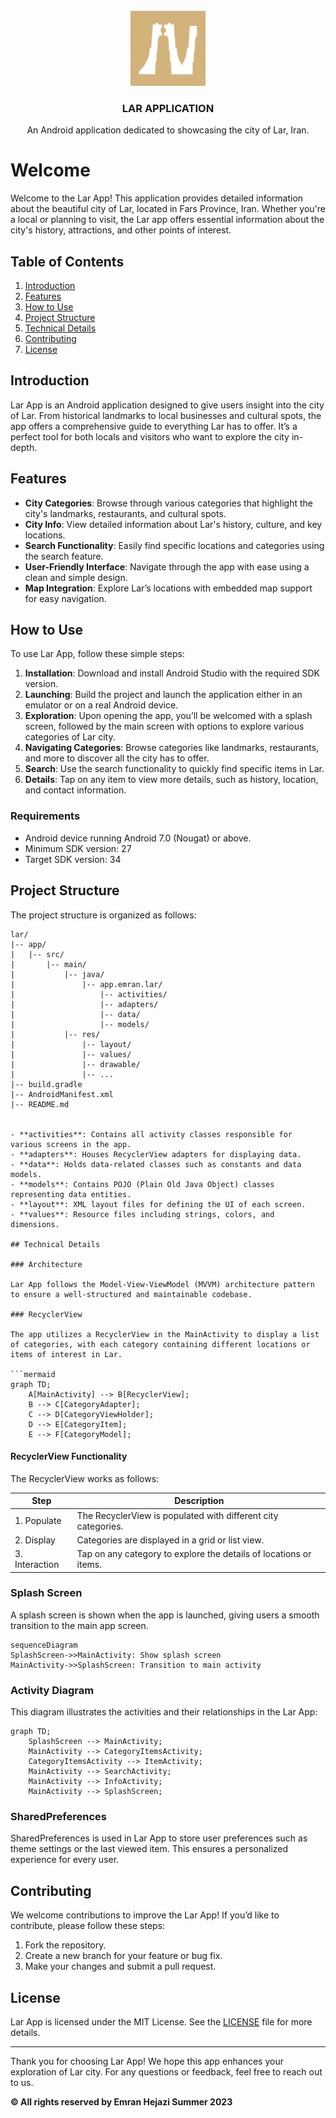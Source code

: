 <br />
<div align="center">
  <a href="https://github.com/EmranHejazi/lar_android_application">
    <img src="app/src/main/res/drawable/ic_logo_app.jpg" alt="Logo" width="120" height="120">
  </a>

  <h3 align="center">LAR APPLICATION</h3>

  <p align="center">
    An Android application dedicated to showcasing the city of Lar, Iran.
</div>

# Welcome

Welcome to the Lar App! This application provides detailed information about the beautiful city of Lar, located in Fars Province, Iran. Whether you're a local or planning to visit, the Lar app offers essential information about the city's history, attractions, and other points of interest.

## Table of Contents

1. [Introduction](#introduction)
2. [Features](#features)
3. [How to Use](#how-to-use)
4. [Project Structure](#project-structure)
5. [Technical Details](#technical-details)
6. [Contributing](#contributing)
7. [License](#license)

## Introduction

Lar App is an Android application designed to give users insight into the city of Lar. From historical landmarks to local businesses and cultural spots, the app offers a comprehensive guide to everything Lar has to offer. It’s a perfect tool for both locals and visitors who want to explore the city in-depth.

## Features

- **City Categories**: Browse through various categories that highlight the city's landmarks, restaurants, and cultural spots.
- **City Info**: View detailed information about Lar's history, culture, and key locations.
- **Search Functionality**: Easily find specific locations and categories using the search feature.
- **User-Friendly Interface**: Navigate through the app with ease using a clean and simple design.
- **Map Integration**: Explore Lar’s locations with embedded map support for easy navigation.

## How to Use

To use Lar App, follow these simple steps:

1. **Installation**: Download and install Android Studio with the required SDK version.
2. **Launching**: Build the project and launch the application either in an emulator or on a real Android device.
3. **Exploration**: Upon opening the app, you’ll be welcomed with a splash screen, followed by the main screen with options to explore various categories of Lar city.
4. **Navigating Categories**: Browse categories like landmarks, restaurants, and more to discover all the city has to offer.
5. **Search**: Use the search functionality to quickly find specific items in Lar.
6. **Details**: Tap on any item to view more details, such as history, location, and contact information.

### Requirements

- Android device running Android 7.0 (Nougat) or above.
- Minimum SDK version: 27
- Target SDK version: 34

## Project Structure

The project structure is organized as follows:

```plaintext
lar/
|-- app/
|   |-- src/
|       |-- main/
|           |-- java/
|               |-- app.emran.lar/
|                   |-- activities/
|                   |-- adapters/
|                   |-- data/
|                   |-- models/
|           |-- res/
|               |-- layout/
|               |-- values/
|               |-- drawable/
|               |-- ...
|-- build.gradle
|-- AndroidManifest.xml
|-- README.md


- **activities**: Contains all activity classes responsible for various screens in the app.
- **adapters**: Houses RecyclerView adapters for displaying data.
- **data**: Holds data-related classes such as constants and data models.
- **models**: Contains POJO (Plain Old Java Object) classes representing data entities.
- **layout**: XML layout files for defining the UI of each screen.
- **values**: Resource files including strings, colors, and dimensions.

## Technical Details

### Architecture

Lar App follows the Model-View-ViewModel (MVVM) architecture pattern to ensure a well-structured and maintainable codebase.

### RecyclerView

The app utilizes a RecyclerView in the MainActivity to display a list of categories, with each category containing different locations or items of interest in Lar.

```mermaid
graph TD;
    A[MainActivity] --> B[RecyclerView];
    B --> C[CategoryAdapter];
    C --> D[CategoryViewHolder];
    D --> E[CategoryItem];
    E --> F[CategoryModel];
```

#### RecyclerView Functionality

The RecyclerView works as follows:

| Step        | Description                                                |
|-------------|------------------------------------------------------------|
| 1. Populate | The RecyclerView is populated with different city categories. |
| 2. Display  | Categories are displayed in a grid or list view.           |
| 3. Interaction | Tap on any category to explore the details of locations or items. |

### Splash Screen

A splash screen is shown when the app is launched, giving users a smooth transition to the main app screen.

```mermaid
sequenceDiagram
SplashScreen->>MainActivity: Show splash screen
MainActivity->>SplashScreen: Transition to main activity
```

### Activity Diagram

This diagram illustrates the activities and their relationships in the Lar App:

```mermaid
graph TD;
    SplashScreen --> MainActivity;
    MainActivity --> CategoryItemsActivity;
    CategoryItemsActivity --> ItemActivity;
    MainActivity --> SearchActivity;
    MainActivity --> InfoActivity;
    MainActivity --> SplashScreen;
```

### SharedPreferences

SharedPreferences is used in Lar App to store user preferences such as theme settings or the last viewed item. This ensures a personalized experience for every user.

## Contributing

We welcome contributions to improve the Lar App! If you’d like to contribute, please follow these steps:

1. Fork the repository.
2. Create a new branch for your feature or bug fix.
3. Make your changes and submit a pull request.

## License

Lar App is licensed under the MIT License. See the [LICENSE](LICENSE) file for more details.

---

Thank you for choosing Lar App! We hope this app enhances your exploration of Lar city. For any questions or feedback, feel free to reach out to us.

**© All rights reserved by Emran Hejazi Summer 2023**
